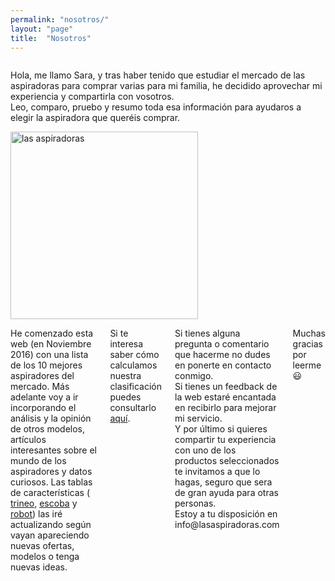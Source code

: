 ```yaml
---
permalink: "nosotros/"
layout: "page"
title:  "Nosotros"
---
```

<main>
  <body>
    <div class="row intro">
      <div class="small-12 columns">
        <p class="lead">
          Hola, me llamo Sara, y tras haber tenido que estudiar el mercado de las aspiradoras para comprar varias para mi familia, he decidido aprovechar mi experiencia y compartirla con vosotros.<br>
          Leo, comparo, pruebo y resumo toda esa información para ayudaros a elegir la aspiradora que queréis comprar.
        </p>
      </div>
        <img src="{{ site.url }}/assets/img/sara.jpg" width="300" height="auto" alt="las aspiradoras">
      </div>
    </div>
      <div class="small-12 columns">
        <p class="lead">
          He comenzado esta web (en Noviembre 2016) con una lista de los 10 mejores aspiradores del mercado. Más adelante voy a ir incorporando el análisis y la opinión de otros modelos, artículos interesantes sobre el mundo de los aspiradores y datos curiosos.
          Las tablas de características (<a href="http://www.lasaspiradoras.com/tabla-caracteristicas-aspiradoras-trineo/"> trineo</a>, <a href="http://www.lasaspiradoras.com/tabla-caracteristicas-aspiradoras-escoba/">escoba</a> y <a href="http://www.lasaspiradoras.com/tabla-caracteristicas-aspiradoras-robot/">robot</a>) las iré actualizando según vayan apareciendo nuevas ofertas, modelos o tenga nuevas ideas.
        </p>
        <p class="lead">
        Si te interesa saber cómo calculamos nuestra clasificación puedes consultarlo <a href="{{ site.url }}/como-calculamos-nuestra-clasificacion/">aquí</a>.
        </p>
        <p class="lead">
          Si tienes alguna pregunta o comentario que hacerme no dudes en ponerte en contacto conmigo.<br>
          Si tienes un feedback de la web estaré encantada en recibirlo para mejorar mi servicio.<br>
          Y por último si quieres compartir tu experiencia con uno de los productos seleccionados te invitamos a que lo hagas, seguro que sera de gran ayuda para otras personas.<br>
          Estoy a tu disposición en info@lasaspiradoras.com<br>
        </p>
        <p class="lead">
          Muchas gracias por leerme 😃
        </p>
       </div>

